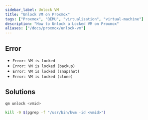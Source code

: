 ```yaml
---
sidebar_label: Unlock VM
title: "Unlock VM on Proxmox"
tags: ["Proxmox", "QEMU", "virtualization", "virtual-machine"]
description: "How to Unlock a Locked VM on Proxmox"
aliases: ["/docs/proxmox/unlock-vm"]
---
```




## Error

- `Error: VM is locked`
- `Error: VM is locked (backup)`
- `Error: VM is locked (snapshot)`
- `Error: VM is locked (clone)`

## Solutions

```bash
qm unlock <vmid>
```

```bash
kill -9 $(pgrep -f "/usr/bin/kvm -id <vmid>")
```
